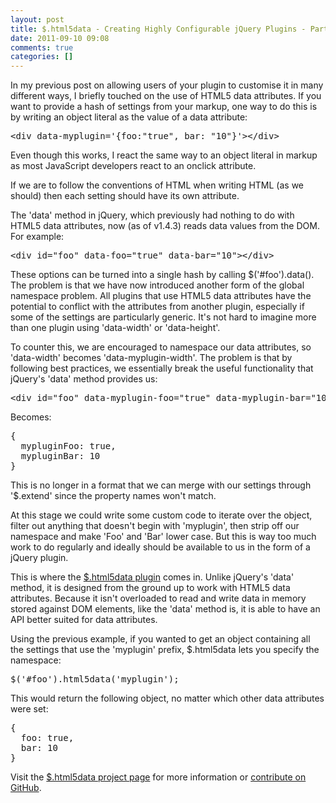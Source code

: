 ```yaml
---
layout: post
title: $.html5data - Creating Highly Configurable jQuery Plugins - Part 2
date: 2011-09-10 09:08
comments: true
categories: []
---
```

<p>In my previous post on allowing users of your plugin to customise it in many different ways, I briefly touched on the use of HTML5 data attributes. If you want to provide a hash of settings from your markup, one way to do this is by writing an object literal as the value of a data attribute:</p>

<pre>&lt;div data-myplugin='{foo:"true", bar: "10"}'&gt;&lt;/div&gt;</pre>

<p>Even though this works, I react the same way to an object literal in markup as most JavaScript developers react to an onclick attribute.</p>

<p>If we are to follow the conventions of HTML when writing HTML (as we should) then each setting should have its own attribute.</p>

<p>The 'data' method in jQuery, which previously had nothing to do with HTML5 data attributes, now (as of v1.4.3) reads data values from the DOM. For example:</p>

<pre>&lt;div id="foo" data-foo="true" data-bar="10"&gt;&lt;/div&gt;</pre>

<p>These options can be turned into a single hash by calling $('#foo').data(). The problem is that we have now introduced another form of the global namespace problem. All plugins that use HTML5 data attributes have the potential to conflict with the attributes from another plugin, especially if some of the settings are particularly generic. It's not hard to imagine more than one plugin using 'data-width' or 'data-height'.</p>

<p>To counter this, we are encouraged to namespace our data attributes, so 'data-width' becomes 'data-myplugin-width'. The problem is that by following best practices, we essentially break the useful functionality that jQuery's 'data' method provides us:</p>

<pre>&lt;div id="foo" data-myplugin-foo="true" data-myplugin-bar="10"&gt;&lt;/div&gt;</pre>

<p>Becomes:</p>

<pre>{
  mypluginFoo: true,
  mypluginBar: 10
}</pre>

<p>This is no longer in a format that we can merge with our settings through '$.extend' since the property names won't match.</p>

<p>At this stage we could write some custom code to iterate over the object, filter out anything that doesn't begin with 'myplugin', then strip off our namespace and make 'Foo' and 'Bar' lower case. But this is way too much work to do regularly and ideally should be available to us in the form of a jQuery plugin.</p>

<p>This is where the <a href="http://markdalgleish.com/projects/jquery-html5data" target="_blank">$.html5data plugin</a> comes in. Unlike jQuery's 'data' method, it is designed from the ground up to work with HTML5 data attributes. Because it isn't overloaded to read and write data in memory stored against DOM elements, like the 'data' method is, it is able to have an API better suited for data attributes.</p>

<p>Using the previous example, if you wanted to get an object containing all the settings that use the 'myplugin' prefix, $.html5data lets you specify the namespace:</p>

<pre>$('#foo').html5data('myplugin');</pre>

<p>This would return the following object, no matter which other data attributes were set:</p>

<pre>{
  foo: true,
  bar: 10
}</pre>

<p>Visit the <a href="http://markdalgleish.com/projects/jquery-html5data" target="_blank">$.html5data project page</a> for more information or <a href="https://github.com/markdalgleish/jquery-html5data" target="_blank">contribute on GitHub</a>.</p>
